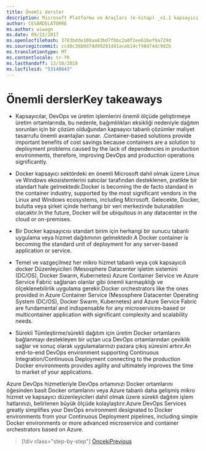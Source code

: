 ```yaml
---
title: Önemli dersler
description: Microsoft Platformu ve Araçları (e-kitap) _v1.1 kapsayıcı Docker uygulaması yaşam döngüsü
author: CESARDELATORRE
ms.author: wiwagn
ms.date: 09/22/2017
ms.openlocfilehash: 3783bdde100aa83bd7fbbc2a0f2ee616ef9a729d
ms.sourcegitcommit: ccd8c36b0d74d99291d41aceb14cf98d74dc9d2b
ms.translationtype: MT
ms.contentlocale: tr-TR
ms.lasthandoff: 12/10/2018
ms.locfileid: "53148643"
---
```

# <a name="key-takeaways"></a><span data-ttu-id="e7dc4-103">Önemli dersler</span><span class="sxs-lookup"><span data-stu-id="e7dc4-103">Key takeaways</span></span>

-   <span data-ttu-id="e7dc4-104">Kapsayıcılar, DevOps ve üretim işlemlerini önemli ölçüde geliştirmeye üretim ortamlarında, bu nedenle, bağımlılıkları eksikliği nedeniyle dağıtım sorunları için bir çözüm olduğundan kapsayıcı tabanlı çözümler maliyet tasarrufu önemli avantajları sunar. .</span><span class="sxs-lookup"><span data-stu-id="e7dc4-104">Container-based solutions provide important benefits of cost savings because containers are a solution to deployment problems caused by the lack of dependencies in production environments, therefore, improving DevOps and production operations significantly.</span></span>

-   <span data-ttu-id="e7dc4-105">Docker kapsayıcı sektördeki en önemli Microsoft dahil olmak üzere Linux ve Windows ekosistemlerini satıcılar tarafından desteklenen, pratikte bir standart hale gelmektedir.</span><span class="sxs-lookup"><span data-stu-id="e7dc4-105">Docker is becoming the de facto standard in the container industry, supported by the most significant vendors in the Linux and Windows ecosystems, including Microsoft.</span></span> <span data-ttu-id="e7dc4-106">Gelecekte, Docker, bulutta veya şirket içinde herhangi bir veri merkezinde bulunabilen olacaktır.</span><span class="sxs-lookup"><span data-stu-id="e7dc4-106">In the future, Docker will be ubiquitous in any datacenter in the cloud or on-premises.</span></span>

-   <span data-ttu-id="e7dc4-107">Bir Docker kapsayıcısı standart birim için herhangi bir sunucu tabanlı uygulama veya hizmet dağıtımının gelmektedir.</span><span class="sxs-lookup"><span data-stu-id="e7dc4-107">A Docker container is becoming the standard unit of deployment for any server-based application or service.</span></span>

-   <span data-ttu-id="e7dc4-108">Temel ve vazgeçilmez her mikro hizmet tabanlı veya çok kapsayıcılı docker Düzenleyicileri (Mesosphere Datacenter işletim sistemini (DC/OS), Docker Swarm, Kubernetes) Azure Container Service ve Azure Service Fabric sağlanan olanlar gibi önemli karmaşıklığı ve ölçeklenebilirlik uygulama gerekir.</span><span class="sxs-lookup"><span data-stu-id="e7dc4-108">Docker orchestrators like the ones provided in Azure Container Service (Mesosphere Datacenter Operating System (DC/OS), Docker Swarm, Kubernetes) and Azure Service Fabric are fundamental and indispensable for any microservices-based or multicontainer application with significant complexity and scalability needs.</span></span>

-   <span data-ttu-id="e7dc4-109">Sürekli Tümleştirme/sürekli dağıtım için üretim Docker ortamlarını bağlanmayı destekleyen bir uçtan uca DevOps ortamlarından çeviklik sağlar ve sonuç olarak uygulamalarınızı pazara çıkış süresini artırır.</span><span class="sxs-lookup"><span data-stu-id="e7dc4-109">An end-to-end DevOps environment supporting Continuous Integration/Continuous Deployment connecting to the production Docker environments provides agility and ultimately improves the time to market of your applications.</span></span>

<span data-ttu-id="e7dc4-110">Azure DevOps hizmetleriyle DevOps ortamınızı Docker ortamlarını öğesinden basit Docker ortamlarını veya Azure tabanlı daha gelişmiş mikro hizmet ve kapsayıcı düzenleyicileri dahil olmak üzere sürekli dağıtım işlem hatlarınızı, belirlenen büyük ölçüde kolaylaştırır.</span><span class="sxs-lookup"><span data-stu-id="e7dc4-110">Azure DevOps Services greatly simplifies your DevOps environment designated to Docker environments from your Continuous Deployment pipelines, including simple Docker environments or more advanced microservice and container orchestrators based on Azure.</span></span>

>[!div class="step-by-step"]
>[<span data-ttu-id="e7dc4-111">Önceki</span><span class="sxs-lookup"><span data-stu-id="e7dc4-111">Previous</span></span>](../run-manage-monitor-docker-environments/monitor-containerized-application-services.md)